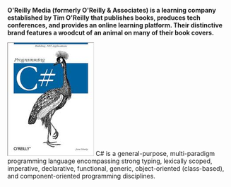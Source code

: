<b> O'Reilly Media (formerly O'Reilly & Associates) is a learning company established by Tim O'Reilly that publishes books, produces tech conferences, and provides an online learning platform. Their distinctive brand features a woodcut of an animal on many of their book covers.</b> 


![csharp_book](сsharp.jpg)  C# is a general-purpose, multi-paradigm programming language encompassing strong typing, lexically scoped, imperative, declarative, functional, generic, object-oriented (class-based), and component-oriented programming disciplines.

